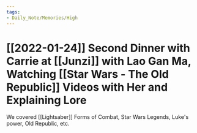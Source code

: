 ```yaml
---
tags:
- Daily_Note/Memories/High
---
```


# [[2022-01-24]] Second Dinner with Carrie at [[Junzi]] with Lao Gan Ma, Watching [[Star Wars - The Old Republic]] Videos with Her and Explaining Lore



We covered [[Lightsaber]] Forms of Combat, Star Wars Legends, Luke's power, Old Republic, etc.